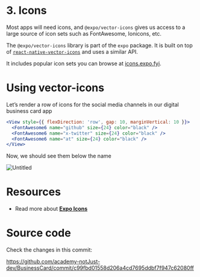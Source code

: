 # 3. Icons

Most apps will need icons, and `@expo/vector-icons` gives us access to a large source of icon sets such as FontAwesome, Ionicons, etc.

The `@expo/vector-icons` library is part of the `expo` package. It is built on top of [`react-native-vector-icons`](https://github.com/oblador/react-native-vector-icons) and uses a similar API. 

It includes popular icon sets you can browse at [icons.expo.fyi](https://icons.expo.fyi/).

# Using vector-icons

Let’s render a row of icons for the social media channels in our digital business card app

```jsx
<View style={{ flexDirection: 'row', gap: 10, marginVertical: 10 }}>
  <FontAwesome6 name="github" size={24} color="black" />
  <FontAwesome6 name="x-twitter" size={24} color="black" />
  <FontAwesome6 name="at" size={24} color="black" />
</View>
```

Now, we should see them below the name

![Untitled](https://prod-files-secure.s3.us-west-2.amazonaws.com/dd86c3cc-2d0e-4342-9493-40201a875875/9094c98d-6d56-4457-9a7e-1f70ccbf13a5/Untitled.png)

# Resources

- Read more about [**Expo Icons**](https://docs.expo.dev/guides/icons/)

# Source code

Check the changes in this commit:

https://github.com/academy-notJust-dev/BusinessCard/commit/c99fbd01558d206a4cd7695ddbf7f947c62080ff